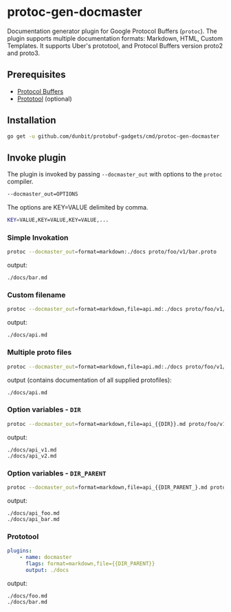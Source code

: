 # protoc-gen-docmaster

Documentation generator plugin for Google Protocol Buffers (`protoc`). The plugin supports multiple documentation formats: Markdown, HTML, Custom Templates. It supports Uber's prototool, and Protocol Buffers version proto2 and proto3.

## Prerequisites

- [Protocol Buffers](https://github.com/protocolbuffers/protobuf/releases)
- [Prototool](https://github.com/uber/prototool) (optional)

## Installation

```bash
go get -u github.com/dunbit/protobuf-gadgets/cmd/protoc-gen-docmaster
```

## Invoke plugin

The plugin is invoked by passing `--docmaster_out` with options to the `protoc` compiler. 

```bash
--docmaster_out=OPTIONS
```

The options are KEY=VALUE delimited by comma.

```bash
KEY=VALUE,KEY=VALUE,KEY=VALUE,...
```

### Simple Invokation
```bash
protoc --docmaster_out=format=markdown:./docs proto/foo/v1/bar.proto
```
output:
```
./docs/bar.md
```

### Custom filename
```bash
protoc --docmaster_out=format=markdown,file=api.md:./docs proto/foo/v1/bar.proto
```
output:
```
./docs/api.md
```

### Multiple proto files
```bash
protoc --docmaster_out=format=markdown,file=api.md:./docs proto/foo/v1/*.proto
```
output (contains documentation of all supplied protofiles):
```
./docs/api.md
```

### Option variables - `DIR`
```bash
protoc --docmaster_out=format=markdown,file=api_{{DIR}}.md proto/foo/v1/*.proto proto/foo/v2/*.proto
```
output:
```
./docs/api_v1.md
./docs/api_v2.md
```

### Option variables - `DIR_PARENT`
```bash
protoc --docmaster_out=format=markdown,file=api_{{DIR_PARENT_}.md proto/foo/v1/*.proto proto/bar/v1/*.proto
```
output:
```
./docs/api_foo.md
./docs/api_bar.md
```

### Prototool

```yaml
plugins:
    - name: docmaster
      flags: format=markdown,file={{DIR_PARENT}}
      output: ./docs
```
output:
```
./docs/foo.md
./docs/bar.md
```